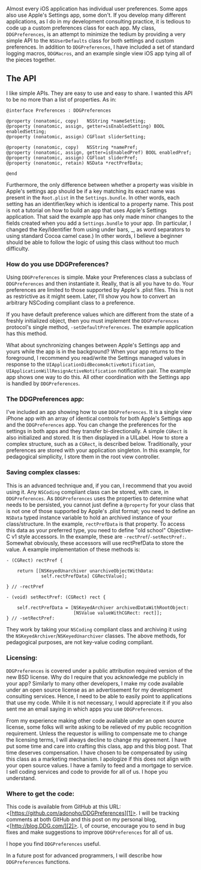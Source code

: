 Almost every iOS application has individual user preferences. Some apps also
use Apple's Settings app, some don't. If you develop many different
applications, as I do in my development consulting practice, it is tedious to
code up a custom preferences class for each app. My class, `DDGPreferences`, is
an attempt to minimize the tedium by providing a very simple API to the
`NSUserDefaults` class for both settings and custom preferences. In addition to
`DDGPreferences`, I have included a set of standard logging macros, `DDGMacros`,
and an example single view iOS app tying all of the pieces together.

## The API

I like simple APIs. They are easy to use and easy to share. I wanted this API
to be no more than a list of properties. As in:

    
    @interface Preferences : DDGPreferences
    
    @property (nonatomic, copy)   NSString *nameSetting;
    @property (nonatomic, assign, getter=isEnabledSetting) BOOL enabledSetting;
    @property (nonatomic, assign) CGFloat sliderSetting;
    
    @property (nonatomic, copy)   NSString *namePref;
    @property (nonatomic, assign, getter=isEnabledPref) BOOL enabledPref;
    @property (nonatomic, assign) CGFloat sliderPref;
    @property (nonatomic, retain) NSData *rectPrefData;
    
    @end
    

Furthermore, the only difference between whether a property was visible in
Apple's settings app should be if a key matching its exact name was present in
the `Root.plist` in the `Settings.bundle`. In other words, each setting has an
identifier/key which is identical to a property name. This post is not a
tutorial on how to build an app that uses Apple's Settings application. That
said the example app has only made minor changes to the fields created when
you add a `Settings.bundle` to your app. (In particular, I changed the
Key/Identifier from using under bars, _, as word separators to using standard
Cocoa camel case.) In other words, I believe a beginner should be able to
follow the logic of using this class without too much difficulty.

### How do you use DDGPreferences?

Using `DDGPreferences` is simple. Make your Preferences class a subclass of
`DDGPreferences` and then instantiate it. Really, that is all you have to do.
Your preferences are limited to those supported by Apple's .plist files. This
is not as restrictive as it might seem. Later, I'll show you how to convert an
arbitrary NSCoding compliant class to a preference.

If you have default preference values which are different from the state of a
freshly initialized object, then you must implement the `DDGPreferences`
protocol's single method, `-setDefaultPreferences`. The example application has
this method.

What about synchronizing changes between Apple's Settings app and yours while
the app is in the background? When your app returns to the foreground, I
recommend you read/write the Settings managed values in response to
the `UIApplicationDidBecomeActiveNotification`,
`UIApplicationWillResignActiveNotification` notification pair. The example app
shows one way to do this. All other coordination with the Settings app is
handled by `DDGPreferences`.

### The DDGPreferences app:

I've included an app showing how to use `DDGPreferences`. It is a single view
iPhone app with an array of identical controls for both Apple's Settings app
and the `DDGPreferences` app. You can change the preferences for the settings in
both apps and they transfer bi-directionally. A simple `CGRect` is also
initialized and stored. It is then displayed in a UILabel. How to store a
complex structure, such as a `CGRect`, is described below. Traditionally, your
preferences are stored with your application singleton. In this example, for
pedagogical simplicity, I store them in the root view controller.

### Saving complex classes:

This is an advanced technique and, if you can, I recommend that you avoid
using it. Any `NSCoding` compliant class can be stored, with care, in
`DDGPreferences`. As `DDGPreferences` uses the properties to determine what needs
to be persisted, you cannot just define a `@property` for your class that is not
one of those supported by Apple's .plist format; you need to define an `NSData`
typed instance variable to hold an archived instance of your class/structure.
In the example, `rectPrefData` is that property. To access this data as your
preferred type, you need to define "old school" Objective-C v1 style
accessors. In the example, these are `-rectPref`/`-setRectPref:`. Somewhat
obviously, these accessors will use rectPrefData to store the value. A example
implementation of these methods is:

    
    - (CGRect) rectPref {
    
        return [[NSKeyedUnarchiver unarchiveObjectWithData:
                 self.rectPrefData] CGRectValue];
    
    } // -rectPref
    
    - (void) setRectPref: (CGRect) rect {
    
        self.rectPrefData = [NSKeyedArchiver archivedDataWithRootObject:
                             [NSValue valueWithCGRect: rect]];
    } // -setRectPref:
    

They work by taking your `NSCoding` compliant class and archiving it using the
`NSKeyedArchiver`/`NSKeyedUnarchiver` classes. The above methods, for pedagogical
purposes, are not key-value coding compliant.

### Licensing:

`DDGPreferences` is covered under a public attribution required version of the
new BSD license. Why do I require that you acknowledge me publicly in your
app? Similarly to many other developers, I make my code available under an
open source license as an advertisement for my development consulting
services. Hence, I need to be able to easily point to applications that use my
code. While it is not necessary, I would appreciate it if you also sent me an
email saying in which apps you use `DDGPreferences`.

From my experience making other code available under an open source license,
some folks will write asking to be relieved of my public recognition
requirement. Unless the requestor is willing to compensate me to change the
licensing terms, I will always decline to change my agreement. I have put some
time and care into crafting this class, app and this blog post. That time
deserves compensation. I have chosen to be compensated by using this class as
a marketing mechanism. I apologize if this does not align with your open
source values. I have a family to feed and a mortgage to service. I sell
coding services and code to provide for all of us. I hope you understand.

### Where to get the code:

This code is available from GitHub at this URL:
<[https://github.com/adonoho/DDGPreferences][1]>. I will be tracking comments
at both GitHub and this post on my personal blog, <[http://blog.DDG.com/][2]>.
I, of course, encourage you to send in bug fixes and make suggestions to
improve `DDGPreferences` for all of us.

   [1]: https://github.com/adonoho/DDGPreferences
   [2]: http://blog.DDG.com/?p=53

I hope you find `DDGPreferences` useful.

In a future post for advanced programmers, I will describe how `DDGPreferences`
functions.

